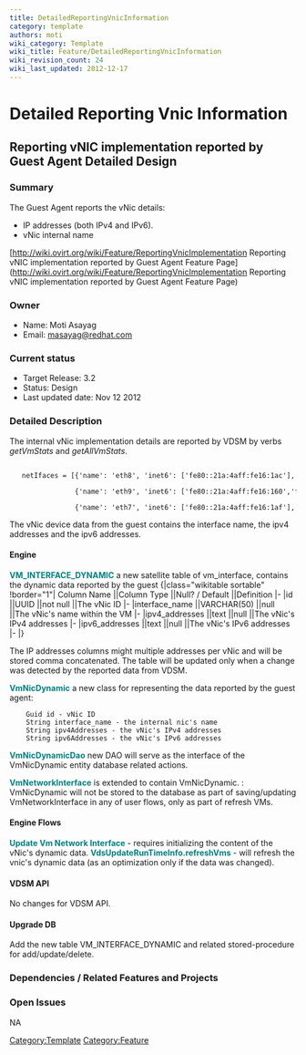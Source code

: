 ```yaml
---
title: DetailedReportingVnicInformation
category: template
authors: moti
wiki_category: Template
wiki_title: Feature/DetailedReportingVnicInformation
wiki_revision_count: 24
wiki_last_updated: 2012-12-17
---
```


# Detailed Reporting Vnic Information

## Reporting vNIC implementation reported by Guest Agent Detailed Design

### Summary

The Guest Agent reports the vNic details:

*   IP addresses (both IPv4 and IPv6).
*   vNic internal name

[http://wiki.ovirt.org/wiki/Feature/ReportingVnicImplementation Reporting vNIC implementation reported by Guest Agent Feature Page](http://wiki.ovirt.org/wiki/Feature/ReportingVnicImplementation Reporting vNIC implementation reported by Guest Agent Feature Page)

### Owner

*   Name: Moti Asayag
*   Email: masayag@redhat.com

### Current status

*   Target Release: 3.2
*   Status: Design
*   Last updated date: Nov 12 2012

### Detailed Description

The internal vNic implementation details are reported by VDSM by verbs *getVmStats* and *getAllVmStats*.

         netIfaces = [{'name': 'eth8', 'inet6': ['fe80::21a:4aff:fe16:1ac'], 'inet': ['10.35.17.36'], 'hw': '00:1a:4a:16:01:ac'}, 
                      {'name': 'eth9', 'inet6': ['fe80::21a:4aff:fe16:160','fe80::21a:4aff:fe16:161'], 'inet': ['10.35.1.254'], 'hw': '00:1a:4a:16:01:60'}, 
                      {'name': 'eth7', 'inet6': ['fe80::21a:4aff:fe16:1af'], 'inet': ['10.35.18.69'], 'hw': '00:1a:4a:16:01:af'}]

The vNic device data from the guest contains the interface name, the ipv4 addresses and the ipv6 addresses.

#### Engine

<span style="color:Teal">**VM_INTERFACE_DYNAMIC**</span> a new satellite table of vm_interface, contains the dynamic data reported by the guest
{|class="wikitable sortable" !border="1"| Column Name ||Column Type ||Null? / Default ||Definition |- |id ||UUID ||not null ||The vNic ID |- |interface_name ||VARCHAR(50) ||null ||The vNic's name within the VM |- |ipv4_addresses ||text ||null ||The vNic's IPv4 addresses |- |ipv6_addresses ||text ||null ||The vNic's IPv6 addresses |- |}

The IP addresses columns might multiple addresses per vNic and will be stored comma concatenated.
The table will be updated only when a change was detected by the reported data from VDSM.

<span style="color:Teal">**VmNicDynamic**</span> a new class for representing the data reported by the guest agent:

        Guid id - vNic ID
        String interface_name - the internal nic's name
        String ipv4Addresses - the vNic's IPv4 addresses
        String ipv6Addresses - the vNic's IPv6 addresses

<span style="color:Teal">**VmNicDynamicDao**</span> new DAO will serve as the interface of the VmNicDynamic entity database related actions.

<span style="color:Teal">**VmNetworkInterface**</span> is extended to contain VmNicDynamic.
: VmNicDynamic will not be stored to the database as part of saving/updating VmNetworkInterface in any of user flows, only as part of refresh VMs.

#### Engine Flows

<span style="color:Teal">**Update Vm Network Interface**</span> - requires initializing the content of the vNic's dynamic data.
 <span style="color:Teal">**VdsUpdateRunTimeInfo.refreshVms**</span> - will refresh the vnic's dynamic data (as an optimization only if the data was changed).

#### VDSM API

No changes for VDSM API.

#### Upgrade DB

Add the new table VM_INTERFACE_DYNAMIC and related stored-procedure for add/update/delete.

### Dependencies / Related Features and Projects

### Open Issues

NA

<Category:Template> <Category:Feature>
